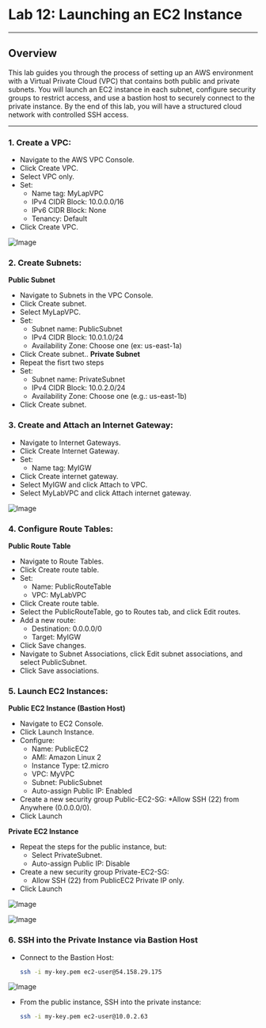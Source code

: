 # **Lab 12: Launching an EC2 Instance**
___
## **Overview**

This lab guides you through the process of setting up an AWS environment with a Virtual Private Cloud (VPC) that contains both public and private subnets. You will launch an EC2 instance in each subnet, configure security groups to restrict access, and use a bastion host to securely connect to the private instance. By the end of this lab, you will have a structured cloud network with controlled SSH access.

---
### **1. Create a VPC:**
   * Navigate to the AWS VPC Console.
   * Click Create VPC.
   * Select VPC only.
   * Set:
     * Name tag: MyLapVPC
     * IPv4 CIDR Block: 10.0.0.0/16
     * IPv6 CIDR Block: None
     * Tenancy: Default
   * Click Create VPC.
     
![Image](https://github.com/user-attachments/assets/226427cf-2914-4447-ae5f-a22575bb4a84)

### **2. Create Subnets:**
**Public Subnet**
   * Navigate to Subnets in the VPC Console.
   * Click Create subnet.
   * Select MyLapVPC.
   * Set:
     * Subnet name: PublicSubnet
     * IPv4 CIDR Block: 10.0.1.0/24
     * Availability Zone: Choose one (ex: us-east-1a)
  * Click Create subnet..
**Private Subnet**
   * Repeat the fisrt two steps
   * Set:
     * Subnet name: PrivateSubnet
     * IPv4 CIDR Block: 10.0.2.0/24
     * Availability Zone: Choose one (e.g.: us-east-1b)
   * Click Create subnet.

### **3. Create and Attach an Internet Gateway:**
   * Navigate to Internet Gateways.
   * Click Create Internet Gateway.
   * Set:
     * Name tag: MyIGW
   * Click Create internet gateway.
   * Select MyIGW and click Attach to VPC.
   * Select MyLabVPC and click Attach internet gateway.
     
![Image](https://github.com/user-attachments/assets/458667de-35e5-49c1-a056-1a8829f535d8)

### **4. Configure Route Tables:**
**Public Route Table**
   * Navigate to Route Tables.
   * Click Create route table.
   * Set:
     * Name: PublicRouteTable
     * VPC: MyLabVPC
   * Click Create route table.
   * Select the PublicRouteTable, go to Routes tab, and click Edit routes.
   * Add a new route:
     * Destination: 0.0.0.0/0
     * Target: MyIGW 
   * Click Save changes.
   * Navigate to Subnet Associations, click Edit subnet associations, and select PublicSubnet.
   * Click Save associations.

### **5. Launch EC2 Instances:**
**Public EC2 Instance (Bastion Host)**
   * Navigate to EC2 Console.
   * Click Launch Instance.
   * Configure:
     * Name: PublicEC2
     * AMI: Amazon Linux 2
     * Instance Type: t2.micro
     * VPC: MyVPC
     * Subnet: PublicSubnet
     * Auto-assign Public IP: Enabled
   * Create a new security group Public-EC2-SG:
     *Allow SSH (22) from Anywhere (0.0.0.0/0).
   * Click Launch

**Private EC2 Instance**
   * Repeat the steps for the public instance, but:
     * Select PrivateSubnet.
     * Auto-assign Public IP: Disable
   * Create a new security group Private-EC2-SG: 
     * Allow SSH (22) from PublicEC2 Private IP only.
   * Click Launch
       
![Image](https://github.com/user-attachments/assets/5be1116f-eaca-44d5-802f-4a3215c6ae37)

![Image](https://github.com/user-attachments/assets/0d24aeb9-7c8e-434d-a894-c8d6a019fa5f)

### **6. SSH into the Private Instance via Bastion Host**
   * Connect to the Bastion Host:
     ```sh
     ssh -i my-key.pem ec2-user@54.158.29.175
     ```
![Image](https://github.com/user-attachments/assets/be504c2f-d38a-474a-a107-fe8b9fe0a8d4)

   * From the public instance, SSH into the private instance:
     ```sh
     ssh -i my-key.pem ec2-user@10.0.2.63
     ```
  





   


   





  






